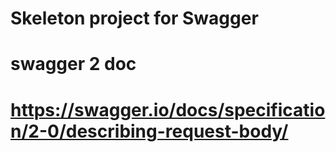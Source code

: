 # Skeleton project for Swagger
# swagger 2 doc
# https://swagger.io/docs/specification/2-0/describing-request-body/